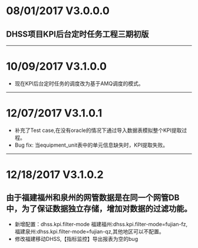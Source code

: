 # 08/01/2017    V3.0.0.0
## DHSS项目KPI后台定时任务工程三期初版

---------------------------
# 10/09/2017    V3.1.0.0

* 现在KPI后台定时任务的调度改为基于AMQ调度的模式。

--------------------------
# 12/07/2017    V3.1.0.1

* 补充了Test case,在没有oracle的情况下通过导入数据表模拟整个KPI提取过程。
* Bug fix: 当equipment_unit表中的单元信息缺失时，KPI提取失败。

--------------------------
# 12/18/2017    V3.1.0.2
## 由于福建福州和泉州的网管数据是在同一个网管DB中，为了保证数据独立存储，增加对数据的过滤功能。
* 新增配置：dhss.kpi.filter-mode  福建福州:dhss.kpi.filter-mode=fujian-fz,福建泉州:dhss.kpi.filter-mode=fujian-qz,其他地区可以不配置。
* 修改福建移动DHSS,【指标监控】导出报表为空的bug
